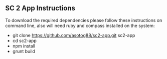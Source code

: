 ## SC 2 App Instructions

To download the required dependencies please follow these instructions on command line, also will need ruby and compass installed on the system:

- git clone https://github.com/asotog88/sc2-app.git sc2-app
- cd sc2-app
- npm install
- grunt build
